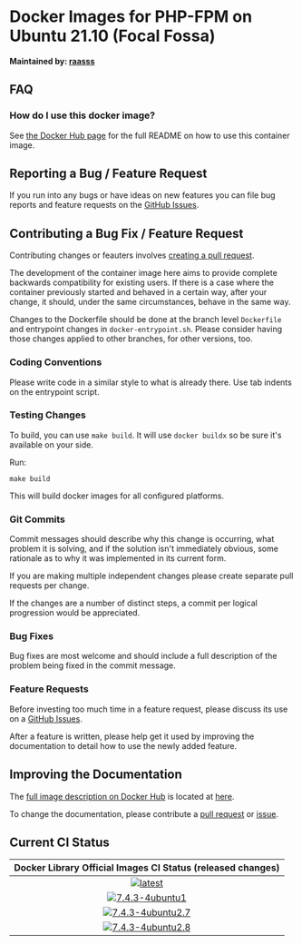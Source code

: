 # Docker Images for PHP-FPM on Ubuntu 21.10 (Focal Fossa)

**Maintained by: [raasss](https://github.com/raasss/)**

## FAQ

### How do I use this docker image?

See [the Docker Hub page](https://hub.docker.com/repository/docker/raasss/php-fpm-ubuntu-21.10/general) for the full README on how to use this container image.

## Reporting a Bug / Feature Request

If you run into any bugs or have ideas on new features you can file bug reports and feature requests on the [GitHub Issues](https://github.com/raasss/docker-php-fpm-ubuntu-21.10/issues).

## Contributing a Bug Fix / Feature Request

Contributing changes or feauters involves [creating a pull request](https://github.com/raasss/docker-php-fpm-ubuntu-21.10/pulls).

The development of the container image here aims to provide complete backwards compatibility for existing users. If there is a case where the container previously started and behaved in a certain way, after your change, it should, under the same circumstances, behave in the same way.

Changes to the Dockerfile should be done at the branch level `Dockerfile` and entrypoint changes in `docker-entrypoint.sh`. Please consider having those changes applied to other branches, for other versions, too.

### Coding Conventions

Please write code in a similar style to what is already there. Use tab indents on the entrypoint script.

### Testing Changes

To build, you can use `make build`. It will use `docker buildx` so be sure it's available on your side.

Run:
```
make build
```

This will build docker images for all configured platforms.

### Git Commits

Commit messages should describe why this change is occurring, what problem it is solving, and if the solution isn't immediately obvious, some rationale as to why it was implemented in its current form. 

If you are making multiple independent changes please create separate pull requests per change.

If the changes are a number of distinct steps, a commit per logical progression would be appreciated.

### Bug Fixes

Bug fixes are most welcome and should include a full description of the problem being fixed in the commit message.

### Feature Requests

Before investing too much time in a feature request, please discuss its use on a [GitHub Issues](https://github.com/raasss/docker-php-fpm-ubuntu-21.10/issues).

After a feature is written, please help get it used by improving the documentation to detail how to use the newly added feature.

## Improving the Documentation

The [full image description on Docker Hub](https://hub.docker.com/r/raasss/php-fpm-ubuntu-21.10) is located at [here](https://github.com/raasss/docker-php-fpm-ubuntu-21.10/blob/main/README.docker.io.md).

To change the documentation, please contribute a [pull request](https://github.com/raasss/docker-php-fpm-ubuntu-21.10/pulls) or [issue](https://github.com/raasss/docker-php-fpm-ubuntu-21.10/issues).


## Current CI Status

| Docker Library Official Images CI Status (released changes) |
|:-:|
| [![latest](https://github.com/raasss/docker-php-fpm-ubuntu-21.10/actions/workflows/latest.yml/badge.svg)](https://github.com/raasss/docker-php-fpm-ubuntu-21.10/actions/workflows/latest.yml) |
| [![7.4.3-4ubuntu1](https://github.com/raasss/docker-php-fpm-ubuntu-21.10/actions/workflows/7.4.3-4ubuntu1.yml/badge.svg)](https://github.com/raasss/docker-php-fpm-ubuntu-21.10/actions/workflows/7.4.3-4ubuntu1.yml) |
| [![7.4.3-4ubuntu2.7](https://github.com/raasss/docker-php-fpm-ubuntu-21.10/actions/workflows/7.4.3-4ubuntu2.7.yml/badge.svg)](https://github.com/raasss/docker-php-fpm-ubuntu-21.10/actions/workflows/7.4.3-4ubuntu2.7.yml) |
| [![7.4.3-4ubuntu2.8](https://github.com/raasss/docker-php-fpm-ubuntu-21.10/actions/workflows/7.4.3-4ubuntu2.8.yml/badge.svg)](https://github.com/raasss/docker-php-fpm-ubuntu-21.10/actions/workflows/7.4.3-4ubuntu2.8.yml) |
